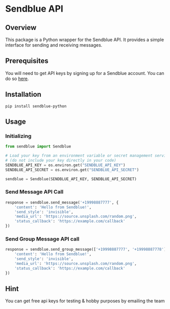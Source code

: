 # Sendblue API

## Overview

This package is a Python wrapper for the Sendblue API. It provides a simple interface for sending and receiving messages.

## Prerequisites

You will need to get API keys by signing up for a Sendblue account. You can do so [here](https://sendblue.co/).

## Installation

`pip install sendblue-python`

## Usage

### Initializing

```python
from sendblue import Sendblue

# Load your key from an environment variable or secret management service
# (do not include your key directly in your code)
SENDBLUE_API_KEY = os.environ.get("SENDBLUE_API_KEY")
SENDBLUE_API_SECRET = os.environ.get("SENDBLUE_API_SECRET")

sendblue = Sendblue(SENDBLUE_API_KEY, SENDBLUE_API_SECRET)
```

### Send Message API Call

```python
response = sendblue.send_message('+19998887777', {
    'content': 'Hello from Sendblue!',
    'send_style': 'invisible',
    'media_url': 'https://source.unsplash.com/random.png',
    'status_callback': 'https://example.com/callback'
})
```

### Send Group Message API call

```python
response = sendblue.send_group_message(['+19998887777', '+19998887778'], {
    'content': 'Hello from Sendblue!',
    'send_style': 'invisible',
    'media_url': 'https://source.unsplash.com/random.png',
    'status_callback': 'https://example.com/callback'
})
```

## Hint

You can get free api keys for testing & hobby purposes by emailing the team

